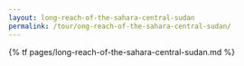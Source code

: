 ```yaml
---
layout: long-reach-of-the-sahara-central-sudan
permalink: /tour/ong-reach-of-the-sahara-central-sudan/
---
```

{% tf pages/long-reach-of-the-sahara-central-sudan.md %}